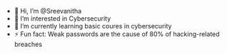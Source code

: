 - 👋 Hi, I’m @Sreevanitha
- 👀 I’m interested in Cybersecurity
- 🌱 I’m currently learning  basic coures in cybersecurity
- ⚡ Fun fact: Weak passwords are the cause of 80% of hacking-related breaches

<!---
Sreevanitha/Sreevanitha is a ✨ special ✨ repository because its `README.md` (this file) appears on your GitHub profile.
You can click the Preview link to take a look at your changes.
--->
